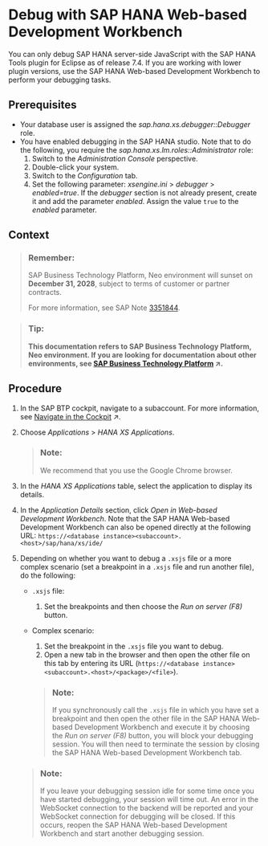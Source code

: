 <!-- loio1beaa7aaadc743568c8144066d005dab -->

# Debug with SAP HANA Web-based Development Workbench

You can only debug SAP HANA server-side JavaScript with the SAP HANA Tools plugin for Eclipse as of release 7.4. If you are working with lower plugin versions, use the SAP HANA Web-based Development Workbench to perform your debugging tasks.



## Prerequisites

-   Your database user is assigned the *sap.hana.xs.debugger::Debugger* role.
-   You have enabled debugging in the SAP HANA studio. Note that to do the following, you require the *sap.hana.xs.lm.roles::Administrator* role:
    1.  Switch to the *Administration Console* perspective.
    2.  Double-click your system.
    3.  Switch to the *Configuration* tab.
    4.  Set the following parameter: *xsengine.ini* \> *debugger* \> *enabled=true*. If the *debugger* section is not already present, create it and add the parameter *enabled*. Assign the value `true` to the *enabled* parameter.




## Context

> ### Remember:  
> SAP Business Technology Platform, Neo environment will sunset on **December 31, 2028**, subject to terms of customer or partner contracts.
> 
> For more information, see SAP Note [3351844](https://me.sap.com/notes/3351844).

> ### Tip:  
> **This documentation refers to SAP Business Technology Platform, Neo environment. If you are looking for documentation about other environments, see [SAP Business Technology Platform](https://help.sap.com/viewer/65de2977205c403bbc107264b8eccf4b/Cloud/en-US/6a2c1ab5a31b4ed9a2ce17a5329e1dd8.html "SAP Business Technology Platform (SAP BTP) is an integrated offering comprised of the following technology portfolios: application development; process automation; integration; data, analytics, and enterprise planning; artificial intelligence. The platform offers users the ability to turn data into business value, compose end-to-end business processes, connect entire IT landscapes, and personalize, build and extend SAP applications. This reduces the overall total cost of ownership maintaining SAP landscapes and third-party software across end-to-end business processes.") :arrow_upper_right:.**



## Procedure

1.  In the SAP BTP cockpit, navigate to a subaccount. For more information, see [Navigate in the Cockpit](https://help.sap.com/viewer/65de2977205c403bbc107264b8eccf4b/Cloud/en-US/0874895f1f78459f9517da55a11ffebd.html "Learn how to navigate to your global accounts and subaccounts in the SAP BTP cockpit.") :arrow_upper_right:.

2.  Choose *Applications* \> *HANA XS Applications*.

    > ### Note:  
    > We recommend that you use the Google Chrome browser.

3.  In the *HANA XS Applications* table, select the application to display its details.

4.  In the *Application Details* section, click *Open in Web-based Development Workbench*. Note that the SAP HANA Web-based Development Workbench can also be opened directly at the following URL: `https://<database instance><subaccount>.<host>/sap/hana/xs/ide/`

5.  Depending on whether you want to debug a `.xsjs` file or a more complex scenario \(set a breakpoint in a `.xsjs` file and run another file\), do the following:

    -   `.xsjs` file:
        1.  Set the breakpoints and then choose the *Run on server \(F8\)* button.

    -   Complex scenario:

        1.  Set the breakpoint in the `.xsjs` file you want to debug.
        2.  Open a new tab in the browser and then open the other file on this tab by entering its URL \(`https://<database instance><subaccount>.<host>/<package>/<file>`\).

        > ### Note:  
        > If you synchronously call the `.xsjs` file in which you have set a breakpoint and then open the other file in the SAP HANA Web-based Development Workbench and execute it by choosing the *Run on server \(F8\)* button, you will block your debugging session. You will then need to terminate the session by closing the SAP HANA Web-based Development Workbench tab.


    > ### Note:  
    > If you leave your debugging session idle for some time once you have started debugging, your session will time out. An error in the WebSocket connection to the backend will be reported and your WebSocket connection for debugging will be closed. If this occurs, reopen the SAP HANA Web-based Development Workbench and start another debugging session.


